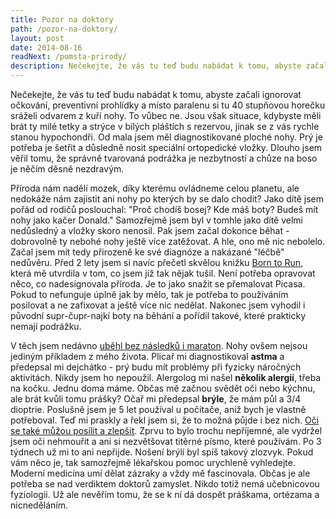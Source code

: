 ```yaml
---
title: Pozor na doktory
path: /pozor-na-doktory/
layout: post
date: 2014-08-16
readNext: /pomsta-prirody/
description: Nečekejte, že vás tu teď budu nabádat k tomu, abyste začali ignorovat očkování, preventivní prohlídky a místo paralenu si tu 40 stupňovou horečku sráželi odvarem z kuří nohy. To vůbec ne. Jsou však situace, kdybyste měli brát ty milé tetky a strýce v bílých pláštích s rezervou, jinak se z vás rychle stanou hypochondři.
---
```


Nečekejte, že vás tu teď budu nabádat k tomu, abyste začali ignorovat očkování, preventivní prohlídky a místo paralenu si tu 40 stupňovou horečku sráželi odvarem z kuří nohy. To vůbec ne. Jsou však situace, kdybyste měli brát ty milé tetky a strýce v bílých pláštích s rezervou, jinak se z vás rychle stanou hypochondři. Od mala jsem měl diagnostikované ploché nohy. Prý je potřeba je šetřit a důsledně nosit speciální ortopedické vložky. Dlouho jsem věřil tomu, že správně tvarovaná podrážka je nezbytností a chůze na boso je něčím děsně nezdravým.

Příroda nám nadělí mozek, díky kterému ovládneme celou planetu, ale nedokáže nám zajistit ani nohy po kterých by se dalo chodit? Jako dítě jsem pořád od rodičů poslouchal: "Proč chodíš bosej? Kde máš boty? Budeš mít nohy jako kačer Donald." Samozřejmě jsem byl v tomhle jako dítě velmi nedůsledný a vložky skoro nenosil. Pak jsem začal dokonce běhat - dobrovolně ty nebohé nohy ještě více zatěžovat. A hle, ono mě nic nebolelo. Začal jsem mít tedy přirozeně ke své diagnóze a nakázané "léčbě" nedůvěru. Před 2 lety jsem si navíc přečetl skvělou knižku [Born to Run](http://www.amazon.com/Born-Run-Superathletes-McDougall-Christopher/dp/B00E28VUWS/ref=sr_1_2?ie=UTF8&qid=1408204526&sr=8-2&keywords=born+to+run), která mě utvrdila v tom, co jsem již tak nějak tušil. Není potřeba opravovat něco, co nadesignovala příroda. Je to jako snažit se přemalovat Picasa. Pokud to nefunguje úplně jak by mělo, tak je potřeba to používáním posilovat a ne zafixovat a ještě více nic nedělat. Nakonec jsem vyhodil i původní supr-čupr-najkí boty na běhání a pořídil takové, které prakticky nemají podrážku.

V těch jsem nedávno [uběhl bez následků i maraton](http://blog.miksu.cz/maraton/). Nohy ovšem nejsou jediným příkladem z mého života. Plicař mi diagnostikoval **astma** a předepsal mi dejchátko - prý budu mít problémy při fyzicky náročných aktivitách. Nikdy jsem ho nepoužil. Alergolog mi našel **několik alergií**, třeba na kočku. Jednu doma máme. Občas mě začnou svědět oči nebo kýchnu, ale brát kvůli tomu prášky? Očař mi předepsal **brýle**, že mám půl a 3/4 dioptrie. Poslušně jsem je 5 let používal u počítače, aniž bych je vlastně potřeboval. Teď mi praskly a řekl jsem si, že to možná půjde i bez nich. [Oči se také můžou posílit a zlepšit](http://en.wikipedia.org/wiki/Bates_method). Zprvu to bylo trochu nepříjemné, ale vydržel jsem oči nehmouřit a ani si nezvětšovat titěrné písmo, které používám. Po 3 týdnech už mi to ani nepřijde. Nošení brýlí byl spíš takový zlozvyk. Pokud vám něco je, tak samozřejmě lékařskou pomoc urychleně vyhledejte. Moderní medicína umí dělat zázraky a vždy mě fascinovala. Občas je ale potřeba se nad verdiktem doktorů zamyslet. Nikdo totiž nemá učebnicovou fyziologii. Už ale nevěřím tomu, že se k ní dá dospět práškama, ortézama a nicneděláním.